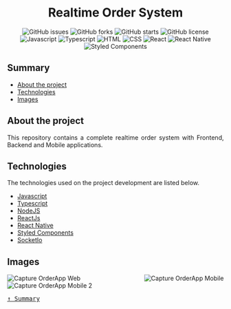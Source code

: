 <div align='justify'>

<div align='center'>

# **Realtime Order System**

</div>

<div align='center'>

![GitHub issues](https://img.shields.io/github/issues/gezielelyon/realtime_order_system)
![GitHub forks](https://img.shields.io/github/forks/gezielelyon/realtime_order_system)
![GitHub starts](https://img.shields.io/github/stars/gezielelyon/realtime_order_system)
![GitHub license](https://img.shields.io/github/license/gezielelyon/realtime_order_system)
![Javascript](https://img.shields.io/badge/Javascript-Language-yellow)
![Typescript](https://img.shields.io/badge/Typescript-Language-blue)
![HTML](https://img.shields.io/badge/HTML-Styles-red)
![CSS](https://img.shields.io/badge/CSS-Styles-pink)
![React](https://img.shields.io/badge/React-components-orange)
![React Native](https://img.shields.io/badge/ReactNative-components-green)
![Styled Components](https://img.shields.io/badge/StyledComponents-Styles-blue)

</div>

## **Summary**
- [About the project](#about-the-project)
- [Technologies](#technologies)
- [Images](#images)

## **About the project**
This repository contains a complete realtime order system with Frontend, Backend and Mobile applications.

## **Technologies**
The technologies used on the project development are listed below.

- [Javascript](https://developer.mozilla.org/pt-BR/docs/Web/JavaScript)
- [Typescript](https://www.typescriptlang.org/)
- [NodeJS](https://nodejs.org/en/)
- [ReactJs](https://pt-br.reactjs.org/)
- [React Native](https://reactnative.dev/)
- [Styled Components](https://styled-components.com/)
- [SocketIo](https://socket.io/)

## **Images**
![Capture OrderApp Web](https://user-images.githubusercontent.com/48457700/99608935-aa889d80-29ed-11eb-9485-3258e0a4dfa5.JPG)
![Capture OrderApp Mobile](https://user-images.githubusercontent.com/48457700/99608953-b3796f00-29ed-11eb-9e01-4ea3faaa9238.JPG)
![Capture OrderApp Mobile 2](https://user-images.githubusercontent.com/48457700/99608971-b96f5000-29ed-11eb-9c01-4dd9fe12d150.JPG)

<kbd>[&uarr; Summary](#summary)</kbd>
</div>
